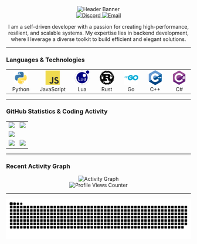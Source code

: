 <div align="center">
  <img src="https://capsule-render.vercel.app/api?type=wave&color=auto&height=280%C2%A7ion=header&text=Vi&fontAlign=60&fontAlignY=70&fontSize=90&fontColor=A382E4&desc=A%20Developer%20from%20the%20Philippines&descAlignY=70&descAlign=40" alt="Header Banner"/>
</div>

<div align="center">
  <a href="https://discord.com/users/1363156391866401070">
    <img src="https://img.shields.io/badge/Discord-%40promethazineluvr-5865F2?style=for-the-badge&logo=discord&logoColor=white" alt="Discord"/>
  </a>
  <a href="mailto:warped@mailhaven.su">
    <img src="https://img.shields.io/badge/Email%20Me-D14836?style=for-the-badge&logo=gmail&logoColor=white" alt="Email"/>
  </a>
</div>

<p align="center">
  I am a self-driven developer with a passion for creating high-performance, resilient, and scalable systems. My expertise lies in backend development, where I leverage a diverse toolkit to build efficient and elegant solutions.
</p>

---

### **Languages & Technologies**

<table align="center">
  <tr>
    <td align="center" width="96">
      <img src="https://raw.githubusercontent.com/devicons/devicon/master/icons/python/python-original.svg" width="40" height="40" alt="Python" />
      <br>Python
    </td>
    <td align="center" width="96">
      <img src="https://raw.githubusercontent.com/devicons/devicon/master/icons/javascript/javascript-original.svg" width="40" height="40" alt="JavaScript" />
      <br>JavaScript
    </td>
    <td align="center" width="96">
      <img src="https://raw.githubusercontent.com/devicons/devicon/master/icons/lua/lua-original.svg" width="40" height="40" alt="Lua" />
      <br>Lua
    </td>
    <td align="center" width="96">
      <img src="https://raw.githubusercontent.com/devicons/devicon/master/icons/rust/rust-original.svg" width="40" height="40" alt="Rust" />
      <br>Rust
    </td>
    <td align="center" width="96">
      <img src="https://raw.githubusercontent.com/devicons/devicon/master/icons/go/go-original-wordmark.svg" width="40" height="40" alt="Go" />
      <br>Go
    </td>
    <td align="center" width="96">
      <img src="https://raw.githubusercontent.com/devicons/devicon/master/icons/cplusplus/cplusplus-original.svg" width="40" height="40" alt="C++" />
      <br>C++
    </td>
    <td align="center" width="96">
      <img src="https://raw.githubusercontent.com/devicons/devicon/master/icons/csharp/csharp-original.svg" width="40" height="40" alt="C#" />
      <br>C#
    </td>
  </tr>
</table>

---

### **GitHub Statistics & Coding Activity**
<div align="center">
  <table width="100%">
    <tr>
      <td width="50%">
        <img width="100%" src="https://github-readme-stats.vercel.app/api?username=sleepyvill&show_icons=true&include_all_commits=true&count_private=true&bg_color=00000000&title_color=A382E4&icon_color=A382E4&text_color=c9d1d9&hide_border=true" />
      </td>
      <td width="50%">
        <img width="100%" src="https://github-readme-stats.vercel.app/api/top-langs/?username=sleepyvill&layout=compact&bg_color=00000000&title_color=A382E4&text_color=c9d1d9&hide_border=true&langs_count=8" />
      </td>
    </tr>
    <tr>
      <td colspan="2">
        <img width="100%" src="https://github-readme-stats.vercel.app/api/wakatime?username=sleepyvill&bg_color=00000000&title_color=A382E4&text_color=c9d1d9&hide_border=true" />
      </td>
    </tr>
     <tr>
      <td width="50%">
        <img width="100%" src="https://github-readme-streak-stats.herokuapp.com/?user=sleepyvill&background=00000000&stroke=c9d1d9&ring=A382E4&fire=A382E4&currStreakNum=c9d1d9&sideNums=c9d1d9&currStreakLabel=c9d1d9&sideLabels=c9d1d9&dates=c9d1d9&hide_border=true" />
      </td>
      <td width="50%">
        <img width="100%" src="https://github-profile-trophy.vercel.app/?username=sleepyvill&theme=radical&no-frame=true&no-bg=true&margin-w=15&margin-h=15" />
      </td>
    </tr>
  </table>
</div>

---

### **Recent Activity Graph**

<div align="center">
  <img src="https://github-readme-activity-graph.vercel.app/graph?username=sleepyvill&bg_color=0d1117&color=c9d1d9&line=A382E4&point=A382E4&area=true&hide_border=true" alt="Activity Graph"/>
</div>

<div align="center">
  <img src="https://komarev.com/ghpvc/?username=sleepyvill&label=Profile+Views&color=A382E4&style=flat-square" alt="Profile Views Counter"/>
</div>

---

<div align="center">
  <picture>
    <source media="(prefers-color-scheme: dark)" srcset="https://raw.githubusercontent.com/sleepyvill/sleepyvill/output/github-contribution-grid-snake-dark.svg">
    <source media="(prefers-color-scheme: light)" srcset="https://raw.githubusercontent.com/sleepyvill/sleepyvill/output/github-contribution-grid-snake.svg">
    <img alt="github contribution grid snake animation" src="https://raw.githubusercontent.com/sleepyvill/sleepyvill/output/github-contribution-grid-snake.svg">
  </picture>
</div>
